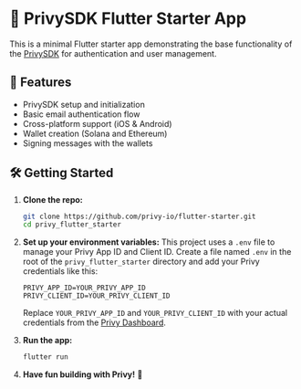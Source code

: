 # 🧪 PrivySDK Flutter Starter App

This is a minimal Flutter starter app demonstrating the base functionality of the [PrivySDK](https://docs.privy.io/basics/flutter/quickstart) for authentication and user management.

## 🚀 Features

- PrivySDK setup and initialization
- Basic email authentication flow
- Cross-platform support (iOS & Android)
- Wallet creation (Solana and Ethereum)
- Signing messages with the wallets


## 🛠 Getting Started

1.  **Clone the repo:**
    ```bash
    git clone https://github.com/privy-io/flutter-starter.git
    cd privy_flutter_starter
    ```

2.  **Set up your environment variables:**
    This project uses a `.env` file to manage your Privy App ID and Client ID.
    Create a file named `.env` in the root of the `privy_flutter_starter` directory and add your Privy credentials like this:
    ```env
    PRIVY_APP_ID=YOUR_PRIVY_APP_ID
    PRIVY_CLIENT_ID=YOUR_PRIVY_CLIENT_ID
    ```
    Replace `YOUR_PRIVY_APP_ID` and `YOUR_PRIVY_CLIENT_ID` with your actual credentials from the [Privy Dashboard](https://dashboard.privy.io).

3.  **Run the app:**
    ```bash
    flutter run
    ```

4.  **Have fun building with Privy!** 🎉
